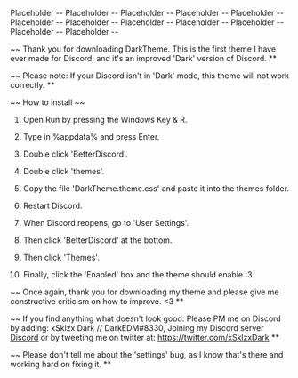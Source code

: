 Placeholder -- Placeholder -- Placeholder -- Placeholder -- Placeholder -- Placeholder -- Placeholder -- Placeholder -- Placeholder -- Placeholder -- Placeholder -- Placeholder -- 

~~ Thank you for downloading DarkTheme. This is the first theme I have ever made for Discord, and it's an improved 'Dark' version of Discord. **

~~ Please note: If your Discord isn't in 'Dark' mode, this theme will not work correctly. **


~~ How to install ~~

1. Open Run by pressing the Windows Key & R.

2. Type in %appdata% and press Enter.

3. Double click 'BetterDiscord'.

4. Double click 'themes'.

5. Copy the file 'DarkTheme.theme.css' and paste it into the themes folder.

6. Restart Discord.

7. When Discord reopens, go to 'User Settings'.

8. Then click 'BetterDiscord' at the bottom.

9. Then click 'Themes'.

10. Finally, click the 'Enabled' box and the theme should enable :3.

~~ Once again, thank you for downloading my theme and please give me constructive criticism on how to improve. <3 **

~~ If you find anything what doesn't look good. Please PM me on Discord by adding: xSklzx Dark // DarkEDM#8330, Joining my Discord server [Discord](https://discord.gg/YcApP8f) or by tweeting me on twitter at: https://twitter.com/xSklzxDark **

~~ Please don't tell me about the 'settings' bug, as I know that's there and working hard on fixing it. **
